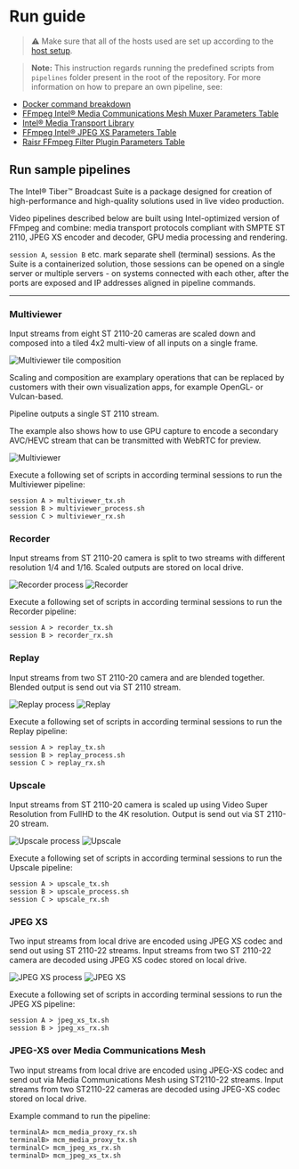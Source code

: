 # Run guide

> ⚠️ Make sure that all of the hosts used are set up according to the [host setup](build.md).

> **Note:** This instruction regards running the predefined scripts from `pipelines` folder present in the root of the repository. For more information on how to prepare an own pipeline, see:
- [Docker command breakdown](run-know-how.md)
- [FFmpeg Intel® Media Communications Mesh Muxer Parameters Table](plugins/media-communications-mesh.md)
- [Intel® Media Transport Library](plugins/media-transport-library.md)
- [FFmpeg Intel® JPEG XS Parameters Table](plugins/svt-jpeg-xs.md)
- [Raisr FFmpeg Filter Plugin Parameters Table](plugins/video-super-resolution.md)


## Run sample pipelines

The Intel® Tiber™ Broadcast Suite is a package designed for creation of high-performance and high-quality solutions used in live video production.

Video pipelines described below are built using Intel-optimized version of FFmpeg and combine: media transport protocols compliant with SMPTE ST 2110, JPEG XS encoder and decoder, GPU media processing and rendering.

`session A`, `session B` etc. mark separate shell (terminal) sessions. As the Suite is a containerized solution, those sessions can be opened on a single server or multiple servers - on systems connected with each other, after the ports are exposed and IP addresses aligned in pipeline commands.

---

### Multiviewer

Input streams from eight ST 2110-20 cameras are scaled down and composed into a tiled 4x2 multi-view of all inputs on a single frame.

![Multiviewer tile composition](images/multiviewer-process.png)

Scaling and composition are examplary operations that can be replaced by customers with their own visualization apps, for example OpenGL- or Vulcan-based.

Pipeline outputs a single ST 2110 stream.

The example also shows how to use GPU capture to encode a secondary AVC/HEVC stream that can be transmitted with WebRTC for preview.

![Multiviewer](images/multiviewer.png)

Execute a following set of scripts in according terminal sessions to run the Multiviewer pipeline:
```text
session A > multiviewer_tx.sh
session B > multiviewer_process.sh
session C > multiviewer_rx.sh
```


### Recorder

Input streams from ST 2110-20 camera is split to two streams with different resolution 1/4 and 1/16. Scaled outputs are stored on local drive.

![Recorder process](images/recorder-process.png)
![Recorder](images/recorder.png)

Execute a following set of scripts in according terminal sessions to run the Recorder pipeline:
```text
session A > recorder_tx.sh
session B > recorder_rx.sh
```


### Replay

Input streams from two ST 2110-20 camera and are blended together. Blended output is send out via ST 2110 stream.

![Replay process](images/replay-process.png)
![Replay](images/replay.png)

Execute a following set of scripts in according terminal sessions to run the Replay pipeline:
```text
session A > replay_tx.sh
session B > replay_process.sh
session C > replay_rx.sh
```


### Upscale

Input streams from ST 2110-20 camera is scaled up using Video Super Resolution from FullHD to the 4K resolution. Output is send out via ST 2110-20 stream.

![Upscale process](images/upscale-process.png)
![Upscale](images/upscale.png)

Execute a following set of scripts in according terminal sessions to run the Upscale pipeline:
```text
session A > upscale_tx.sh
session B > upscale_process.sh
session C > upscale_rx.sh
```


### JPEG XS

Two input streams from local drive are encoded using JPEG XS codec and send out using ST 2110-22 streams.
Input streams from two ST 2110-22 camera are decoded using JPEG XS codec stored on local drive.

![JPEG XS process](images/jpeg_xs-process.png)
![JPEG XS](images/jpeg_xs.png)

Execute a following set of scripts in according terminal sessions to run the JPEG XS pipeline:
```text
session A > jpeg_xs_tx.sh
session B > jpeg_xs_rx.sh
```


### JPEG-XS over Media Communications Mesh

Two input streams from local drive are encoded using JPEG-XS codec and send out via Media Communications Mesh using ST2110-22 streams.
Input streams from two ST2110-22 cameras are decoded using JPEG-XS codec stored on local drive.

<Diagram TBD>

Example command to run the pipeline:
```
terminalA> mcm_media_proxy_rx.sh
terminalB> mcm_media_proxy_tx.sh
terminalC> mcm_jpeg_xs_rx.sh
terminalD> mcm_jpeg_xs_tx.sh
```


<!-- Temporarily hidden
### Video production pipeline
This pipeline does not have its equivalent in code at the moment, but shows a production-ready solution that could be built using Intel® Tiber™ Broadcast Suite.

![Video production pipeline](images/production-pipeline-example.png)

Two 8K cameras capable of sending ST 2110 stream with video encoded using JPEG XS codec, send their streams using UDP multicast.

Server A receives the streams by two Virtual Functions of Intel® E810 Series Ethernet Adapter card used within a single Intel® Tiber™ Broadcast Suite container. Both streams are decoded with low latency using accelerated SVT JPEG XS on Intel® Xeon® Scalable Processor. One stream is downscaled to 1/4th of the size (to 4K), and the other is downscaled to 1/4th and 1/64th of the size (to 4K and 1080p).

Both 4K streams are sent with the same Virtual Functions they were received with to the next container running on Server B. 1080p stream is also sent to a Recorder/Instant replay machine for archival and replay possibility.

Server B receives three streams, two 4K (close to) real-time ones, and one delayed 1080p stream used for replays. The smallest one is later upscaled with Video Super Resolution on Intel® Data Center GPU Flex Series card to match 4K output.

All of the streams are blended and mixed based on predefined instructions. The output is then compressed and sent using RTP protocol (TCP) as a 4K stream.
-->
